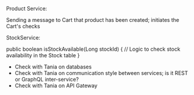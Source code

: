 Product Service:

Sending a message to Cart that product has been created; initiates the Cart's checks

StockService:

public boolean isStockAvailable(Long stockId) {
    // Logic to check stock availability in the Stock table
}



- Check with Tania on databases
- Check with Tania on communication style between services; is it REST or GraphQL inter-service?
- Check with Tania on API Gateway